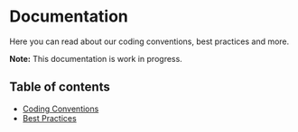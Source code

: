 # Documentation

Here you can read about our coding conventions, best practices and more.

**Note:** This documentation is work in progress.

## Table of contents

- [Coding Conventions](./1_CODING_CONVENTIONS.md)
- [Best Practices](./2_BEST_PRACTICES.md)
